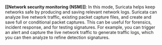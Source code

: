 **[[Network security monitoring (NSM)]]**: In this mode, Suricata helps keep networks safe by producing and saving relevant network logs. Suricata can analyze live network traffic, existing packet capture files, and create and save full or conditional packet captures. This can be useful for forensics, incident response, and for testing signatures. For example, you can trigger an alert and capture the live network traffic to generate traffic logs, which you can then analyze to refine detection signatures.